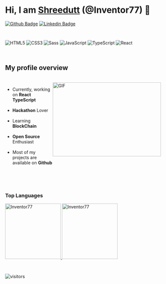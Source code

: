 # Hi, I am [Shreedutt](#) (@Inventor77) :crystal_ball:

<!-- <a href="https://www.linkedin.com/in/shreedutt-dixit-613383191/">
  <img align="left" alt="Shreedutt's LinkdeIN" width="22px" src="https://cdn.jsdelivr.net/npm/simple-icons@v3/icons/linkedin.svg" />
</a>
<a href="https://leetcode.com/inventor77/">
  <img align="left" alt="Shreedutt's Leetcode" width="22px" src="https://cdn.jsdelivr.net/npm/simple-icons@v3/icons/leetcode.svg" />
</a> -->

[![Github Badge](https://img.shields.io/badge/-Github-000?style=flat-square&logo=Github&logoColor=white&link=https://github.com/inventor77)](https://github.com/inventor77/)
[![Linkedin Badge](https://img.shields.io/badge/-LinkedIn-blue?style=flat-square&logo=Linkedin&logoColor=white&link=https://www.linkedin.com/in/shreedutt-dixit-613383191/)](https://www.linkedin.com/in/shreedutt-dixit-613383191/)

</br>

![HTML5](https://img.shields.io/badge/-Html5-000000?style=flat&logo=HTML5)
![CSS3](https://img.shields.io/badge/-Css3-000000?style=flat&logo=css3&logoColor=1572B6)
![Sass](https://img.shields.io/badge/-Sass-000000?style=flat&logo=sass&logoColor=CD6799)
![JavaScript](https://img.shields.io/badge/-JavaScript-black?style=flat-square&logo=javascript)
![TypeScript](https://img.shields.io/badge/-TypeScript-000000?style=flat&logo=typescript)
![React](https://img.shields.io/badge/-React-black?style=flat-square&logo=React)


</br>

## My profile overview

</br>

<img align="right" alt="GIF" src="https://giffiles.alphacoders.com/297/2970.gif" width="350" height="240" />


- Currently, working on <b>React TypeScript</b> </br></br>
- <b>Hackathon</b>  Lover </br></br>
- Learning <b>BlockChain</b>  </br></br>
- <b>Open Source</b>  Enthusiast </br></br>
- Most of my projects are available on <b>Github</b> </br></br>

</br>
</br>

<!-- </br>
<details>
<summary>
   Major Projects
</summary>

<!-- [![ReadMe Card](https://github-readme-stats.vercel.app/api/pin/?username=Inventor77&repo=NutriVeal_WebApp)](https://github.com/Inventor77/NodeJS_Projects)
[![ReadMe Card](https://github-readme-stats.vercel.app/api/pin/?username=Inventor77&repo=NutriVeal)](https://github.com/Inventor77/NutriVeal)
[![ReadMe Card](https://github-readme-stats.vercel.app/api/pin/?username=Inventor77&repo=Chat-App-with-Sentiment-Analysis)](https://github.com/Inventor77/Chat-App-with-Sentiment-Analysis)
[![ReadMe Card](https://github-readme-stats.vercel.app/api/pin/?username=Inventor77&repo=Image-Search)](https://github.com/Inventor77/Image-Search) -->

<!-- ![picture](https://raw.githubusercontent.com/saadeghi/saadeghi/master/dino.gif) -->
<!-- </details> -->

### Top Languages

<p >
   <a href="https://github.com/Inventor77/">
<!-- [![Top Langs]()](https://github.com/Inventor77/github-readme-stats) -->
<!-- ![Inventor's github stats](theme=radical) -->
         <img height="180em" src="https://github-readme-stats.vercel.app/api/top-langs/?username=Inventor77&hide=html&show_icons=true&layout=compact&theme=dark" alt="Inventor77" />
    <img  height="180em" src="https://github-readme-stats.vercel.app/api?username=Inventor77&show_icons=true&&theme=dark" alt="Inventor77" />
  </a>
</p>
</br>

 ![visitors](https://visitor-badge.laobi.icu/badge?page_id=Inventor77.Inventor77)
